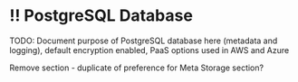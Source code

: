# !! PostgreSQL Database

TODO: Document purpose of PostgreSQL database here \(metadata and logging\), default encryption enabled, PaaS options used in AWS and Azure

Remove section - duplicate of preference for Meta Storage section?

